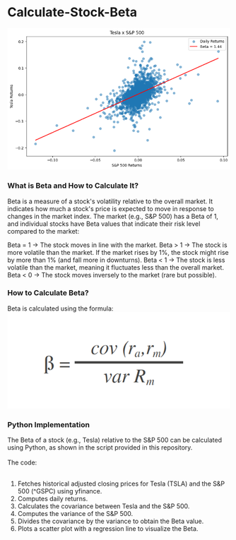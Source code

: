 # Calculate-Stock-Beta
<img src="output_beta.png">
<h3> What is Beta and How to Calculate It? </h3>  

Beta is a measure of a stock's volatility relative to the overall market. It indicates how much a stock's price is expected to move in response to changes in the market index. The market (e.g., S&P 500) has a Beta of 1, and individual stocks have Beta values that indicate their risk level compared to the market:

Beta = 1 → The stock moves in line with the market.
Beta > 1 → The stock is more volatile than the market. If the market rises by 1%, the stock might rise by more than 1% (and fall more in downturns).
Beta < 1 → The stock is less volatile than the market, meaning it fluctuates less than the overall market.
Beta < 0 → The stock moves inversely to the market (rare but possible).

<h3> How to Calculate Beta? </h3>
Beta is calculated using the formula:
<img src="formula.png">

<h3>  Python Implementation </h3>
The Beta of a stock (e.g., Tesla) relative to the S&P 500 can be calculated using Python, as shown in the script provided in this repository. 
<br>
<br>
The code:
<br>
<br>

1. Fetches historical adjusted closing prices for Tesla (TSLA) and the S&P 500 (^GSPC) using yfinance.<br>
2. Computes daily returns.<br>
3. Calculates the covariance between Tesla and the S&P 500.<br>
4. Computes the variance of the S&P 500.<br>
5. Divides the covariance by the variance to obtain the Beta value.<br>
6. Plots a scatter plot with a regression line to visualize the Beta.<br>
